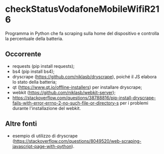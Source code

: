 # checkStatusVodafoneMobileWifiR216
Programma in Python che fa scraping sulla home del dispositivo e controlla la percentuale della batteria.

## Occorrente
 - requests (pip install requests);
 - bs4 (pip install bs4);
 - dryscrape (https://github.com/niklasb/dryscrape), poiché il JS elabora lo stato della batteria;
 - qt (https://www.qt.io/offline-installers) per installare dryscrape;
 - webkit (https://github.com/niklasb/webkit-server);
 - https://stackoverflow.com/questions/38788816/pip-install-dryscrape-fails-with-error-errno-2-no-such-file-or-directory-s per i problemi durante l'installazione del webkit.
 
 ## Altre fonti
  - esempio di utilizzo di dryscrape (https://stackoverflow.com/questions/8049520/web-scraping-javascript-page-with-python).
